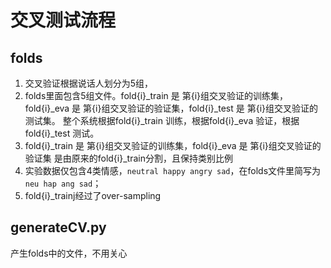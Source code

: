 # 交叉测试流程

## folds

1. 交叉验证根据说话人划分为5组，
2. folds里面包含5组文件。fold{i}\_train 是 第{i}组交叉验证的训练集，fold{i}\_eva 是 第{i}组交叉验证的验证集，fold{i}\_test 是 第{i}组交叉验证的测试集。 整个系统根据fold{i}\_train 训练，根据fold{i}\_eva 验证，根据fold{i}\_test 测试。
3. fold{i}\_train 是 第{i}组交叉验证的训练集，fold{i}\_eva 是 第{i}组交叉验证的验证集 是由原来的fold{i}\_train分割，且保持类别比例
4. 实验数据仅包含4类情感，`neutral happy angry sad`，在folds文件里简写为`neu hap ang sad`；
5. fold{i}\_trainj经过了over-sampling


## generateCV.py

产生folds中的文件，不用关心
